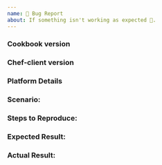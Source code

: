 ```yaml
---
name: 🐛 Bug Report
about: If something isn't working as expected 🤔.
---
```


<!--- Provide a general summary of the issue in the Title above -->

### Cookbook version
<!--- Version of the cookbook where you are encountering the issue -->

### Chef-client version
<!--- Version of chef-client in your environment -->

### Platform Details
<!--- Operating system distribution and release version. Cloud provider if running in the cloud -->

### Scenario:
<!--- What you are trying to achieve and you can't? -->

### Steps to Reproduce:
<!--- If you are filing an issue what are the things we need to do in order to repro your problem? How are you using this cookbook or any resources it includes? -->

### Expected Result:
<!--- What are you expecting to happen as the consequence of above reproduction steps? -->

### Actual Result:
<!--- What actually happens after the reproduction steps? Include the error output or a link to a gist if possible. -->
